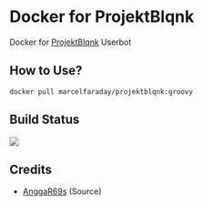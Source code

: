 # Docker for ProjektBlqnk
Docker for [ProjektBlqnk](https://github.com/mrclfd/ProjektBlqnk) Userbot

## How to Use?
```
docker pull marcelfaraday/projektblqnk:groovy
```

## Build Status
<a href="https://github.com/mrclfd/Docker/actions?query=Docker+build"> <img src="https://img.shields.io/github/workflow/status/mrclfd/Docker/Docker%20Build/master?color=brightgreen&label=Docker%20build&logo=github%20actions&logoColor=brightgreen&style=for-the-badge" /></a>

## Credits
* [AnggaR69s](https://github.com/AnggaR96s) (Source)
